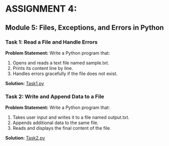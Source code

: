 # ASSIGNMENT 4:

## Module 5: Files, Exceptions, and Errors in Python 
 
### Task 1: Read a File and Handle Errors 
**Problem Statement:**  Write a Python program that:
1.   Opens and reads a text file named sample.txt.
2.   Prints its content line by line.
3.   Handles errors gracefully if the file does not exist.

**Solution:** [Task1.py](Task1.py)


### Task 2: Write and Append Data to a File
 
**Problem Statement:** Write a Python program that:
1.   Takes user input and writes it to a file named output.txt.
2.   Appends additional data to the same file.
3.   Reads and displays the final content of the file.

**Solution:** [Task2.py](Task2.py)